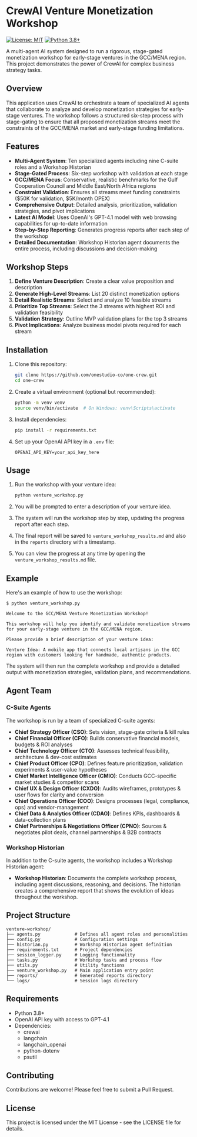 # CrewAI Venture Monetization Workshop

[![License: MIT](https://img.shields.io/badge/License-MIT-yellow.svg)](https://opensource.org/licenses/MIT)
[![Python 3.8+](https://img.shields.io/badge/python-3.8+-blue.svg)](https://www.python.org/downloads/)

A multi-agent AI system designed to run a rigorous, stage-gated monetization workshop for early-stage ventures in the GCC/MENA region. This project demonstrates the power of CrewAI for complex business strategy tasks.

## Overview

This application uses CrewAI to orchestrate a team of specialized AI agents that collaborate to analyze and develop monetization strategies for early-stage ventures. The workshop follows a structured six-step process with stage-gating to ensure that all proposed monetization streams meet the constraints of the GCC/MENA market and early-stage funding limitations.

## Features

- **Multi-Agent System**: Ten specialized agents including nine C-suite roles and a Workshop Historian
- **Stage-Gated Process**: Six-step workshop with validation at each stage
- **GCC/MENA Focus**: Conservative, realistic benchmarks for the Gulf Cooperation Council and Middle East/North Africa regions
- **Constraint Validation**: Ensures all streams meet funding constraints ($50K for validation, $5K/month OPEX)
- **Comprehensive Output**: Detailed analysis, prioritization, validation strategies, and pivot implications
- **Latest AI Model**: Uses OpenAI's GPT-4.1 model with web browsing capabilities for up-to-date information
- **Step-by-Step Reporting**: Generates progress reports after each step of the workshop
- **Detailed Documentation**: Workshop Historian agent documents the entire process, including discussions and decision-making

## Workshop Steps

1. **Define Venture Description**: Create a clear value proposition and description
2. **Generate High-Level Streams**: List 20 distinct monetization options
3. **Detail Realistic Streams**: Select and analyze 10 feasible streams
4. **Prioritize Top Streams**: Select the 3 streams with highest ROI and validation feasibility
5. **Validation Strategy**: Outline MVP validation plans for the top 3 streams
6. **Pivot Implications**: Analyze business model pivots required for each stream

## Installation

1. Clone this repository:
   ```bash
   git clone https://github.com/onestudio-co/one-crew.git
   cd one-crew
   ```

2. Create a virtual environment (optional but recommended):
   ```bash
   python -m venv venv
   source venv/bin/activate  # On Windows: venv\Scripts\activate
   ```

3. Install dependencies:
   ```bash
   pip install -r requirements.txt
   ```

4. Set up your OpenAI API key in a `.env` file:
   ```
   OPENAI_API_KEY=your_api_key_here
   ```

## Usage

1. Run the workshop with your venture idea:
   ```bash
   python venture_workshop.py
   ```

2. You will be prompted to enter a description of your venture idea.

3. The system will run the workshop step by step, updating the progress report after each step.

4. The final report will be saved to `venture_workshop_results.md` and also in the `reports` directory with a timestamp.

5. You can view the progress at any time by opening the `venture_workshop_results.md` file.

## Example

Here's an example of how to use the workshop:

```
$ python venture_workshop.py

Welcome to the GCC/MENA Venture Monetization Workshop!

This workshop will help you identify and validate monetization streams
for your early-stage venture in the GCC/MENA region.

Please provide a brief description of your venture idea:

Venture Idea: A mobile app that connects local artisans in the GCC region with customers looking for handmade, authentic products.
```

The system will then run the complete workshop and provide a detailed output with monetization strategies, validation plans, and recommendations.

## Agent Team

### C-Suite Agents

The workshop is run by a team of specialized C-suite agents:

- **Chief Strategy Officer (CSO)**: Sets vision, stage-gate criteria & kill rules
- **Chief Financial Officer (CFO)**: Builds conservative financial models, budgets & ROI analyses
- **Chief Technology Officer (CTO)**: Assesses technical feasibility, architecture & dev-cost estimates
- **Chief Product Officer (CPO)**: Defines feature prioritization, validation experiments & user-value hypotheses
- **Chief Market Intelligence Officer (CMIO)**: Conducts GCC-specific market studies & competitor scans
- **Chief UX & Design Officer (CXDO)**: Audits wireframes, prototypes & user flows for clarity and conversion
- **Chief Operations Officer (COO)**: Designs processes (legal, compliance, ops) and vendor-management
- **Chief Data & Analytics Officer (CDAO)**: Defines KPIs, dashboards & data-collection plans
- **Chief Partnerships & Negotiations Officer (CPNO)**: Sources & negotiates pilot deals, channel partnerships & B2B contracts

### Workshop Historian

In addition to the C-suite agents, the workshop includes a Workshop Historian agent:

- **Workshop Historian**: Documents the complete workshop process, including agent discussions, reasoning, and decisions. The historian creates a comprehensive report that shows the evolution of ideas throughout the workshop.

## Project Structure

```
venture-workshop/
├── agents.py             # Defines all agent roles and personalities
├── config.py             # Configuration settings
├── historian.py          # Workshop Historian agent definition
├── requirements.txt      # Project dependencies
├── session_logger.py     # Logging functionality
├── tasks.py              # Workshop tasks and process flow
├── utils.py              # Utility functions
├── venture_workshop.py   # Main application entry point
├── reports/              # Generated reports directory
└── logs/                 # Session logs directory
```

## Requirements

- Python 3.8+
- OpenAI API key with access to GPT-4.1
- Dependencies:
  - crewai
  - langchain
  - langchain_openai
  - python-dotenv
  - psutil

## Contributing

Contributions are welcome! Please feel free to submit a Pull Request.

## License

This project is licensed under the MIT License - see the LICENSE file for details.
